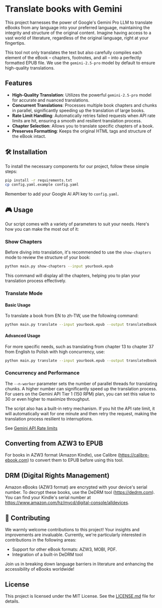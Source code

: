 # Translate books with Gemini

This project harnesses the power of Google's Gemini Pro LLM to translate eBooks from any language into your preferred language, maintaining the integrity and structure of the original content. Imagine having access to a vast world of literature, regardless of the original language, right at your fingertips.

This tool not only translates the text but also carefully compiles each element of the eBook – chapters, footnotes, and all – into a perfectly formatted EPUB file. We use the `gemini-2.5-pro` model by default to ensure high-quality translations.

## Features

- **High-Quality Translation**: Utilizes the powerful `gemini-2.5-pro` model for accurate and nuanced translations.
- **Concurrent Translations**: Processes multiple book chapters and chunks in parallel, significantly speeding up the translation of large books.
- **Rate Limit Handling**: Automatically retries failed requests when API rate limits are hit, ensuring a smooth and resilient translation process.
- **Chapter Selection**: Allows you to translate specific chapters of a book.
- **Preserves Formatting**: Keeps the original HTML tags and structure of the eBook intact.

## 🛠️ Installation

To install the necessary components for our project, follow these simple steps:

```bash
pip install -r requirements.txt
cp config.yaml.example config.yaml
```

Remember to add your Google AI API key to `config.yaml`.


## 🎮 Usage

Our script comes with a variety of parameters to suit your needs. Here's how you can make the most out of it:

### Show Chapters

Before diving into translation, it's recommended to use the `show-chapters` mode to review the structure of your book:

```bash
python main.py show-chapters --input yourbook.epub
```

This command will display all the chapters, helping you to plan your translation process effectively.

### Translate Mode

#### Basic Usage

To translate a book from EN to zh-TW, use the following command:

```bash
python main.py translate --input yourbook.epub --output translatedbook.epub --config config.yaml --from-lang English --to-lang 台灣繁體中文 --n-worker 2
```

#### Advanced Usage

For more specific needs, such as translating from chapter 13 to chapter 37 from English to Polish with high concurrency, use:

```bash
python main.py translate --input yourbook.epub --output translatedbook.epub --config config.yaml --from-chapter 13 --to-chapter 37 --from-lang English --to-lang 台灣繁體中文 --n-worker 30
```

### Concurrency and Performance

The `--n-worker` parameter sets the number of parallel threads for translating chunks. A higher number can significantly speed up the translation process. For users on the Gemini API Tier 1 (150 RPM) plan, you can set this value to 30 or even higher to maximize throughput.

The script also has a built-in retry mechanism. If you hit the API rate limit, it will automatically wait for one minute and then retry the request, making the translation process resilient to interruptions.

See [Gemini API Rate limits](https://ai.google.dev/gemini-api/docs/rate-limits)


## Converting from AZW3 to EPUB

For books in AZW3 format (Amazon Kindle), use Calibre (https://calibre-ebook.com) to convert them to EPUB before using this tool.


## DRM (Digital Rights Management)

Amazon eBooks (AZW3 format) are encrypted with your device's serial number. To decrypt these books, use the DeDRM tool (https://dedrm.com). You can find your Kindle's serial number at https://www.amazon.com/hz/mycd/digital-console/alldevices.


## 🤝 Contributing

We warmly welcome contributions to this project! Your insights and improvements are invaluable. Currently, we're particularly interested in contributions in the following areas:

- Support for other eBook formats: AZW3, MOBI, PDF.
- Integration of a built-in DeDRM tool

Join us in breaking down language barriers in literature and enhancing the accessibility of eBooks worldwide!

## License

This project is licensed under the MIT License. See the [LICENSE.md](LICENSE.md) file for details.
